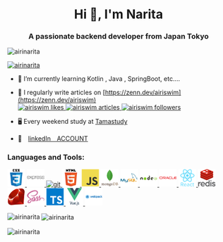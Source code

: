 <h1 align="center">Hi 👋, I'm Narita</h1>
<h3 align="center">A passionate backend developer from Japan Tokyo</h3>

<p align="left"> <img src="https://komarev.com/ghpvc/?username=airinarita&label=Profile%20views&color=0e75b6&style=flat" alt="airinarita" /> </p>

<p align="left"> <a href="https://github.com/ryo-ma/github-profile-trophy"><img src="https://github-profile-trophy.vercel.app/?username=airinarita" alt="airinarita" /></a> </p>

- 🌱 I’m currently learning Kotlin , Java , SpringBoot,  etc....

- 📝 I regularly write articles on [https://zenn.dev/airiswim](https://zenn.dev/airiswim)<br>
    <a href="https://zenn.dev/airiswim">
    <img src="https://zenn.badge.nikaera.com/s/airiswim/likes?style=social" alt="airiswim likes" />
  </a>
  <a href="https://zenn.dev/airiswim/articles">
    <img src="https://zenn.badge.nikaera.com/s/airiswim/articles?style=social" alt="airiswim articles" />
  </a>
  <a href="https://zenn.dev/airiswim/followers">
    <img src="https://zenn.badge.nikaera.com/s/airiswim/followers?style=social" alt="airiswim followers" />
  </a>

- 🖥 Every weekend study at [Tamastudy](https://tamastudy.com)

- 👀　[linkedIn　ACCOUNT](https://www.linkedin.com/public-profile/settings?trk=d_flagship3_profile_self_view_public_profile)

<h3 align="left">Languages and Tools:</h3>
<p align="left"> <a href="https://www.w3schools.com/css/" target="_blank" rel="noreferrer"> <img src="https://raw.githubusercontent.com/devicons/devicon/master/icons/css3/css3-original-wordmark.svg" alt="css3" width="40" height="40"/> </a> <a href="https://expressjs.com" target="_blank" rel="noreferrer"> <img src="https://raw.githubusercontent.com/devicons/devicon/master/icons/express/express-original-wordmark.svg" alt="express" width="40" height="40"/> </a> <a href="https://git-scm.com/" target="_blank" rel="noreferrer"> <img src="https://www.vectorlogo.zone/logos/git-scm/git-scm-icon.svg" alt="git" width="40" height="40"/> </a> <a href="https://www.w3.org/html/" target="_blank" rel="noreferrer"> <img src="https://raw.githubusercontent.com/devicons/devicon/master/icons/html5/html5-original-wordmark.svg" alt="html5" width="40" height="40"/> </a> <a href="https://developer.mozilla.org/en-US/docs/Web/JavaScript" target="_blank" rel="noreferrer"> <img src="https://raw.githubusercontent.com/devicons/devicon/master/icons/javascript/javascript-original.svg" alt="javascript" width="40" height="40"/> </a> <a href="https://www.mongodb.com/" target="_blank" rel="noreferrer"> <img src="https://raw.githubusercontent.com/devicons/devicon/master/icons/mongodb/mongodb-original-wordmark.svg" alt="mongodb" width="40" height="40"/> </a> <a href="https://www.mysql.com/" target="_blank" rel="noreferrer"> <img src="https://raw.githubusercontent.com/devicons/devicon/master/icons/mysql/mysql-original-wordmark.svg" alt="mysql" width="40" height="40"/> </a> <a href="https://nodejs.org" target="_blank" rel="noreferrer"> <img src="https://raw.githubusercontent.com/devicons/devicon/master/icons/nodejs/nodejs-original-wordmark.svg" alt="nodejs" width="40" height="40"/> </a> <a href="https://www.oracle.com/" target="_blank" rel="noreferrer"> <img src="https://raw.githubusercontent.com/devicons/devicon/master/icons/oracle/oracle-original.svg" alt="oracle" width="40" height="40"/> </a> <a href="https://reactjs.org/" target="_blank" rel="noreferrer"> <img src="https://raw.githubusercontent.com/devicons/devicon/master/icons/react/react-original-wordmark.svg" alt="react" width="40" height="40"/> </a> <a href="https://redis.io" target="_blank" rel="noreferrer"> <img src="https://raw.githubusercontent.com/devicons/devicon/master/icons/redis/redis-original-wordmark.svg" alt="redis" width="40" height="40"/> </a> <a href="https://www.ruby-lang.org/en/" target="_blank" rel="noreferrer"> <img src="https://raw.githubusercontent.com/devicons/devicon/master/icons/ruby/ruby-original.svg" alt="ruby" width="40" height="40"/> </a> <a href="https://sass-lang.com" target="_blank" rel="noreferrer"> <img src="https://raw.githubusercontent.com/devicons/devicon/master/icons/sass/sass-original.svg" alt="sass" width="40" height="40"/> </a> <a href="https://www.typescriptlang.org/" target="_blank" rel="noreferrer"> <img src="https://raw.githubusercontent.com/devicons/devicon/master/icons/typescript/typescript-original.svg" alt="typescript" width="40" height="40"/> </a> <a href="https://vuejs.org/" target="_blank" rel="noreferrer"> <img src="https://raw.githubusercontent.com/devicons/devicon/master/icons/vuejs/vuejs-original-wordmark.svg" alt="vuejs" width="40" height="40"/> </a> <a href="https://webpack.js.org" target="_blank" rel="noreferrer"> <img src="https://raw.githubusercontent.com/devicons/devicon/d00d0969292a6569d45b06d3f350f463a0107b0d/icons/webpack/webpack-original-wordmark.svg" alt="webpack" width="40" height="40"/> </a> </p>

<p><img align="left" src="https://github-readme-stats.vercel.app/api/top-langs?username=airinarita&show_icons=true&locale=en&layout=compact" alt="airinarita" /></p>

<p>&nbsp;<img align="center" src="https://github-readme-stats.vercel.app/api?username=airinarita&show_icons=true&locale=en" alt="airinarita" /></p>

<p><img align="center" src="https://github-readme-streak-stats.herokuapp.com/?user=airinarita&" alt="airinarita" /></p>
